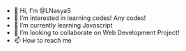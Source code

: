- 👋 Hi, I’m @LNasyaS
- 👀 I’m interested in learning codes! Any codes!
- 🌱 I’m currently learning Javascript
- 💞️ I’m looking to collaborate on Web Development Project!
- 📫 How to reach me 
